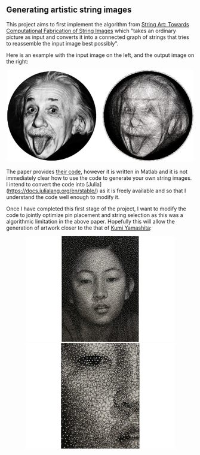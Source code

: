 ## Generating artistic string images 
This project aims to first implement the algorithm from [String Art: Towards Computational Fabrication of String Images](https://www.cg.tuwien.ac.at/research/publications/2018/Birsak2018-SA/Birsak2018-SA-preprint.pdf) which "takes an ordinary picture as input and converts it into a connected graph of strings that tries to reassemble the input image best possibly". 

Here is an example with the input image on the left, and the output image on the right:
<p align="center">
<img src="https://github.com/VanderpoelLiam/SingleThreadArt/blob/master/Images/Birsak2018-SA-image.png" width="500"/>
</p>

The paper provides [their code](https://github.com/Exception1984/StringArt), however it is written in Matlab and it is not immediately clear how to use the code to generate your own string images. I intend to convert the code into [Julia] (https://docs.julialang.org/en/stable/) as it is freely available and so that I understand the code well enough to modify it.

Once I have completed this first stage of the project, I want to modify the code to jointly optimize pin placement and string selection as this was a algorithmic limitation in the above paper. Hopefully this will allow the generation of artwork closer to the that of [Kumi Yamashita](http://www.kumiyamashita.com/constellation/):
<p align="center">
<img src="https://github.com/VanderpoelLiam/SingleThreadArt/blob/master/Images/1-CONSTELLATION-MANA-16.png" width="400"/> <img src="https://github.com/VanderpoelLiam/SingleThreadArt/blob/master/Images/2-CONSTELLATION-MANA-detail-26.png" width="400"/>
</p>

